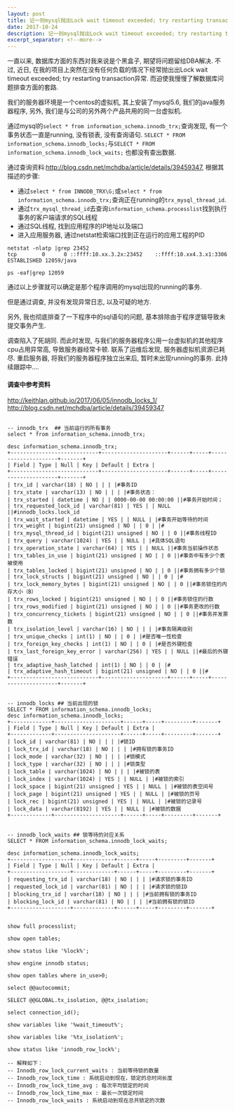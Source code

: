 ```yaml
---
layout: post
title: 记一则mysql抛出Lock wait timeout exceeded; try restarting transaction异常的离奇事件(未解决)
date: 2017-10-24
description: 记一则mysql抛出Lock wait timeout exceeded; try restarting transaction异常的离奇事件(未解决)
excerpt_separator: <!--more-->
---
```


一直以来, 数据库方面的东西对我来说是个黑盒子, 期望将问题留给DBA解决. 不过, 近日, 在我的项目上突然在没有任何负载的情况下经常抛出出Lock wait timeout exceeded; try restarting transaction异常. 而迫使我慢慢了解数据库问题排查方面的套路.

我们的服务器环境是一个centos的虚拟机, 其上安装了mysql5.6, 我们的java服务器程序, 另外, 我们是与公司的另外两个产品共用的同一台虚拟机.

通过mysql的`select * from information_schema.innodb_trx;`查询发现, 有一个事务状态一直是running, 没有锁表, 没有查询语句. `SELECT * FROM information_schema.innodb_locks;`与`SELECT * FROM information_schema.innodb_lock_waits;` 也都没有查出数据. 

通过查询资料:<http://blog.csdn.net/mchdba/article/details/39459347>, 根据其描述的步骤:
* 通过`select * from INNODB_TRX\G;`或`select * from information_schema.innodb_trx;`查询正在running的`trx_mysql_thread_id`.
* 通过`trx_mysql_thread_id`去查询`information_schema.processlist`找到执行事务的客户端请求的SQL线程
* 通过SQL线程, 找到应用程序的IP地址以及端口
* 进入应用服务器, 通过netstat检索端口找到正在运行的应用工程的PID

```
netstat -nlatp |grep 23452
tcp        0      0 ::ffff:10.xx.3.2x:23452    ::ffff:10.xx4.3.x1:3306     ESTABLISHED 12059/java          

ps -eaf|grep 12059
```

通过以上步骤就可以确定是那个程序调用的mysql出现的running的事务.

但是通过调查, 并没有发现异常日志, 以及可疑的地方. 

另外, 我也彻底排查了一下程序中的sql语句的问题, 基本排除由于程序逻辑导致未提交事务产生. 

调查陷入了死胡同. 而此时发现, 与我们的服务器程序公用一台虚拟机的其他程序cpu占用异常高, 导致服务器经常卡顿. 联系了运维后发现, 服务器虚拟机资源已耗尽. 重启服务器, 将我们的服务器程序独立出来后, 暂时未出现running的事务. 此持续跟踪中....

#### 调查中参考资料

<http://keithlan.github.io/2017/06/05/innodb_locks_1/>
<http://blog.csdn.net/mchdba/article/details/39459347>

```

-- innodb_trx  ## 当前运行的所有事务
select * from information_schema.innodb_trx;

desc information_schema.innodb_trx;
+----------------------------+---------------------+------+-----+---------------------+-------+
| Field | Type | Null | Key | Default | Extra |
+----------------------------+---------------------+------+-----+---------------------+-------+
| trx_id | varchar(18) | NO | | | |#事务ID
| trx_state | varchar(13) | NO | | | |#事务状态：
| trx_started | datetime | NO | | 0000-00-00 00:00:00 ||#事务开始时间；
| trx_requested_lock_id | varchar(81) | YES | | NULL ||#innodb_locks.lock_id
| trx_wait_started | datetime | YES | | NULL | |#事务开始等待的时间
| trx_weight | bigint(21) unsigned | NO | | 0 | |#
| trx_mysql_thread_id | bigint(21) unsigned | NO | | 0 ||#事务线程ID
| trx_query | varchar(1024) | YES | | NULL | |#具体SQL语句
| trx_operation_state | varchar(64) | YES | | NULL ||#事务当前操作状态
| trx_tables_in_use | bigint(21) unsigned | NO | | 0 ||#事务中有多少个表被使用
| trx_tables_locked | bigint(21) unsigned | NO | | 0 ||#事务拥有多少个锁
| trx_lock_structs | bigint(21) unsigned | NO | | 0 | |#
| trx_lock_memory_bytes | bigint(21) unsigned | NO | | 0 ||#事务锁住的内存大小（B）
| trx_rows_locked | bigint(21) unsigned | NO | | 0 ||#事务锁住的行数
| trx_rows_modified | bigint(21) unsigned | NO | | 0 ||#事务更改的行数
| trx_concurrency_tickets | bigint(21) unsigned | NO | | 0 ||#事务并发票数
| trx_isolation_level | varchar(16) | NO | | | |#事务隔离级别
| trx_unique_checks | int(1) | NO | | 0 | |#是否唯一性检查
| trx_foreign_key_checks | int(1) | NO | | 0 | |#是否外键检查
| trx_last_foreign_key_error | varchar(256) | YES | | NULL ||#最后的外键错误
| trx_adaptive_hash_latched | int(1) | NO | | 0 | |#
| trx_adaptive_hash_timeout | bigint(21) unsigned | NO | | 0 ||#
+----------------------------+---------------------+------+-----+---------------------+-------+


-- innodb_locks ## 当前出现的锁
SELECT * FROM information_schema.innodb_locks;
desc information_schema.innodb_locks;
+-------------+---------------------+------+-----+---------+-------+
| Field | Type | Null | Key | Default | Extra |
+-------------+---------------------+------+-----+---------+-------+
| lock_id | varchar(81) | NO | | | |#锁ID
| lock_trx_id | varchar(18) | NO | | | |#拥有锁的事务ID
| lock_mode | varchar(32) | NO | | | |#锁模式
| lock_type | varchar(32) | NO | | | |#锁类型
| lock_table | varchar(1024) | NO | | | |#被锁的表
| lock_index | varchar(1024) | YES | | NULL | |#被锁的索引
| lock_space | bigint(21) unsigned | YES | | NULL | |#被锁的表空间号
| lock_page | bigint(21) unsigned | YES | | NULL | |#被锁的页号
| lock_rec | bigint(21) unsigned | YES | | NULL | |#被锁的记录号
| lock_data | varchar(8192) | YES | | NULL | |#被锁的数据
+-------------+---------------------+------+-----+---------+-------+


-- innodb_lock_waits ## 锁等待的对应关系
SELECT * FROM information_schema.innodb_lock_waits;

desc information_schema.innodb_lock_waits;
+-------------------+-------------+------+-----+---------+-------+
| Field | Type | Null | Key | Default | Extra |
+-------------------+-------------+------+-----+---------+-------+
| requesting_trx_id | varchar(18) | NO | | | |#请求锁的事务ID
| requested_lock_id | varchar(81) | NO | | | |#请求锁的锁ID
| blocking_trx_id | varchar(18) | NO | | | |#当前拥有锁的事务ID
| blocking_lock_id | varchar(81) | NO | | | |#当前拥有锁的锁ID
+-------------------+-------------+------+-----+---------+-------+


show full processlist;

show open tables;

show status like '%lock%';

show engine innodb status;

show open tables where in_use>0;

select @@autocommit;

SELECT @@GLOBAL.tx_isolation, @@tx_isolation;

select connection_id();

show variables like '%wait_timeout%';

show variables like '%tx_isolation%';

show status like 'innodb_row_lock%';

-- 解释如下：
-- Innodb_row_lock_current_waits : 当前等待锁的数量
-- Innodb_row_lock_time : 系统启动到现在，锁定的总时间长度
-- Innodb_row_lock_time_avg : 每次平均锁定的时间
-- Innodb_row_lock_time_max : 最长一次锁定时间
-- Innodb_row_lock_waits : 系统启动到现在总共锁定的次数

```